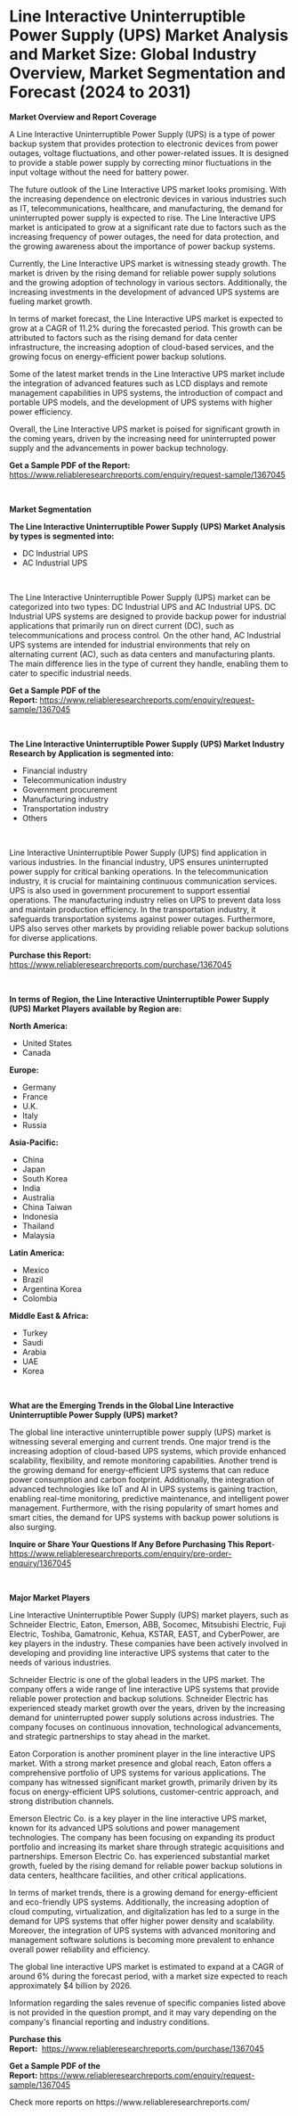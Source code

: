 <p><h1>Line Interactive Uninterruptible Power Supply (UPS) Market Analysis and Market Size: Global Industry Overview, Market Segmentation and Forecast (2024 to 2031)</h1></p><p><strong>Market Overview and Report Coverage</strong></p>
<p><p>A Line Interactive Uninterruptible Power Supply (UPS) is a type of power backup system that provides protection to electronic devices from power outages, voltage fluctuations, and other power-related issues. It is designed to provide a stable power supply by correcting minor fluctuations in the input voltage without the need for battery power.</p><p>The future outlook of the Line Interactive UPS market looks promising. With the increasing dependence on electronic devices in various industries such as IT, telecommunications, healthcare, and manufacturing, the demand for uninterrupted power supply is expected to rise. The Line Interactive UPS market is anticipated to grow at a significant rate due to factors such as the increasing frequency of power outages, the need for data protection, and the growing awareness about the importance of power backup systems.</p><p>Currently, the Line Interactive UPS market is witnessing steady growth. The market is driven by the rising demand for reliable power supply solutions and the growing adoption of technology in various sectors. Additionally, the increasing investments in the development of advanced UPS systems are fueling market growth.</p><p>In terms of market forecast, the Line Interactive UPS market is expected to grow at a CAGR of 11.2% during the forecasted period. This growth can be attributed to factors such as the rising demand for data center infrastructure, the increasing adoption of cloud-based services, and the growing focus on energy-efficient power backup solutions.</p><p>Some of the latest market trends in the Line Interactive UPS market include the integration of advanced features such as LCD displays and remote management capabilities in UPS systems, the introduction of compact and portable UPS models, and the development of UPS systems with higher power efficiency.</p><p>Overall, the Line Interactive UPS market is poised for significant growth in the coming years, driven by the increasing need for uninterrupted power supply and the advancements in power backup technology.</p></p>
<p><strong>Get a Sample PDF of the Report:</strong> <a href="https://www.reliableresearchreports.com/enquiry/request-sample/1367045">https://www.reliableresearchreports.com/enquiry/request-sample/1367045</a></p>
<p>&nbsp;</p>
<p><strong>Market Segmentation</strong></p>
<p><strong>The Line Interactive Uninterruptible Power Supply (UPS) Market Analysis by types is segmented into:</strong></p>
<p><ul><li>DC Industrial UPS</li><li>AC Industrial UPS</li></ul></p>
<p>&nbsp;</p>
<p><p>The Line Interactive Uninterruptible Power Supply (UPS) market can be categorized into two types: DC Industrial UPS and AC Industrial UPS. DC Industrial UPS systems are designed to provide backup power for industrial applications that primarily run on direct current (DC), such as telecommunications and process control. On the other hand, AC Industrial UPS systems are intended for industrial environments that rely on alternating current (AC), such as data centers and manufacturing plants. The main difference lies in the type of current they handle, enabling them to cater to specific industrial needs.</p></p>
<p><strong>Get a Sample PDF of the Report:</strong>&nbsp;<a href="https://www.reliableresearchreports.com/enquiry/request-sample/1367045">https://www.reliableresearchreports.com/enquiry/request-sample/1367045</a></p>
<p>&nbsp;</p>
<p><strong>The Line Interactive Uninterruptible Power Supply (UPS) Market Industry Research by Application is segmented into:</strong></p>
<p><ul><li>Financial industry</li><li>Telecommunication industry</li><li>Government procurement</li><li>Manufacturing industry</li><li>Transportation industry</li><li>Others</li></ul></p>
<p>&nbsp;</p>
<p><p>Line Interactive Uninterruptible Power Supply (UPS) find application in various industries. In the financial industry, UPS ensures uninterrupted power supply for critical banking operations. In the telecommunication industry, it is crucial for maintaining continuous communication services. UPS is also used in government procurement to support essential operations. The manufacturing industry relies on UPS to prevent data loss and maintain production efficiency. In the transportation industry, it safeguards transportation systems against power outages. Furthermore, UPS also serves other markets by providing reliable power backup solutions for diverse applications.</p></p>
<p><strong>Purchase this Report:</strong>&nbsp; <a href="https://www.reliableresearchreports.com/purchase/1367045">https://www.reliableresearchreports.com/purchase/1367045</a></p>
<p>&nbsp;</p>
<p><strong>In terms of Region, the Line Interactive Uninterruptible Power Supply (UPS) Market Players available by Region are:</strong></p>
<p>
    <p> <strong> North America: </strong>
        <ul>
            <li>United States</li>
            <li>Canada</li>
        </ul>
        </p> 
    <p> <strong> Europe: </strong>
        <ul>
            <li>Germany</li>
            <li>France</li>
            <li>U.K.</li>
            <li>Italy</li>
            <li>Russia</li>
        </ul>
        </p> 
    <p> <strong> Asia-Pacific: </strong>
        <ul>
            <li>China</li>
            <li>Japan</li>
            <li>South Korea</li>
            <li>India</li>
            <li>Australia</li>
            <li>China Taiwan</li>
            <li>Indonesia</li>
            <li>Thailand</li>
            <li>Malaysia</li>
        </ul>
        </p> 
    <p> <strong> Latin America: </strong>
        <ul>
            <li>Mexico</li>
            <li>Brazil</li>
            <li>Argentina Korea</li>
            <li>Colombia</li>
        </ul>
        </p> 
    <p> <strong> Middle East & Africa: </strong>
        <ul>
            <li>Turkey</li>
            <li>Saudi</li>
            <li>Arabia</li>
            <li>UAE</li>
            <li>Korea</li>
        </ul>
    </p>
    </p>
<p>&nbsp;</p>
<p><strong>What are the Emerging Trends in the Global Line Interactive Uninterruptible Power Supply (UPS) market?</strong></p>
<p><p>The global line interactive uninterruptible power supply (UPS) market is witnessing several emerging and current trends. One major trend is the increasing adoption of cloud-based UPS systems, which provide enhanced scalability, flexibility, and remote monitoring capabilities. Another trend is the growing demand for energy-efficient UPS systems that can reduce power consumption and carbon footprint. Additionally, the integration of advanced technologies like IoT and AI in UPS systems is gaining traction, enabling real-time monitoring, predictive maintenance, and intelligent power management. Furthermore, with the rising popularity of smart homes and smart cities, the demand for UPS systems with backup power solutions is also surging.</p></p>
<p><strong>Inquire or Share Your Questions If Any Before Purchasing This Report</strong>- <a href="https://www.reliableresearchreports.com/enquiry/pre-order-enquiry/1367045">https://www.reliableresearchreports.com/enquiry/pre-order-enquiry/1367045</a></p>
<p>&nbsp;</p>
<p><strong>Major Market Players</strong></p>
<p><p>Line Interactive Uninterruptible Power Supply (UPS) market players, such as Schneider Electric, Eaton, Emerson, ABB, Socomec, Mitsubishi Electric, Fuji Electric, Toshiba, Gamatronic, Kehua, KSTAR, EAST, and CyberPower, are key players in the industry. These companies have been actively involved in developing and providing line interactive UPS systems that cater to the needs of various industries.</p><p>Schneider Electric is one of the global leaders in the UPS market. The company offers a wide range of line interactive UPS systems that provide reliable power protection and backup solutions. Schneider Electric has experienced steady market growth over the years, driven by the increasing demand for uninterrupted power supply solutions across industries. The company focuses on continuous innovation, technological advancements, and strategic partnerships to stay ahead in the market.</p><p>Eaton Corporation is another prominent player in the line interactive UPS market. With a strong market presence and global reach, Eaton offers a comprehensive portfolio of UPS systems for various applications. The company has witnessed significant market growth, primarily driven by its focus on energy-efficient UPS solutions, customer-centric approach, and strong distribution channels.</p><p>Emerson Electric Co. is a key player in the line interactive UPS market, known for its advanced UPS solutions and power management technologies. The company has been focusing on expanding its product portfolio and increasing its market share through strategic acquisitions and partnerships. Emerson Electric Co. has experienced substantial market growth, fueled by the rising demand for reliable power backup solutions in data centers, healthcare facilities, and other critical applications.</p><p>In terms of market trends, there is a growing demand for energy-efficient and eco-friendly UPS systems. Additionally, the increasing adoption of cloud computing, virtualization, and digitalization has led to a surge in the demand for UPS systems that offer higher power density and scalability. Moreover, the integration of UPS systems with advanced monitoring and management software solutions is becoming more prevalent to enhance overall power reliability and efficiency.</p><p>The global line interactive UPS market is estimated to expand at a CAGR of around 6% during the forecast period, with a market size expected to reach approximately $4 billion by 2026.</p><p>Information regarding the sales revenue of specific companies listed above is not provided in the question prompt, and it may vary depending on the company's financial reporting and industry conditions.</p></p>
<p><strong>Purchase this Report:</strong>&nbsp;&nbsp;<a href="https://www.reliableresearchreports.com/purchase/1367045">https://www.reliableresearchreports.com/purchase/1367045</a></p>
<p></p>
<p><strong>Get a Sample PDF of the Report:</strong>&nbsp;<a href="https://www.reliableresearchreports.com/enquiry/request-sample/1367045">https://www.reliableresearchreports.com/enquiry/request-sample/1367045</a></p>
<p>Check more reports on https://www.reliableresearchreports.com/</p>
